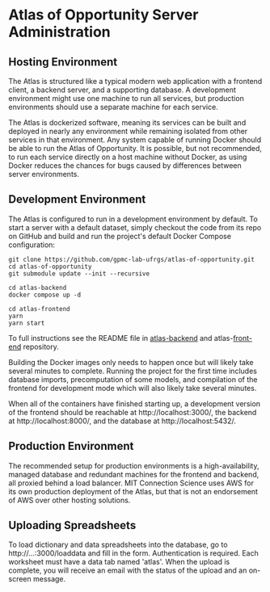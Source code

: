 # Atlas of Opportunity Server Administration

## Hosting Environment

The Atlas is structured like a typical modern web application with a frontend client, a backend server, and a supporting database. A development environment might use one machine to run all services, but production environments should use a separate machine for each service.

The Atlas is dockerized software, meaning its services can be built and deployed in nearly any environment while remaining isolated from other services in that environment. Any system capable of running Docker should be able to run the Atlas of Opportunity. It is possible, but not recommended, to run each service directly on a host machine without Docker, as using Docker reduces the chances for bugs caused by differences between server environments.

## Development Environment

The Atlas is configured to run in a development environment by default. To start a server with a default dataset, simply checkout the code from its repo on GitHub and build and run the project's default Docker Compose configuration:

```
git clone https://github.com/gpmc-lab-ufrgs/atlas-of-opportunity.git
cd atlas-of-opportunity
git submodule update --init --recursive 
```

```
cd atlas-backend
docker compose up -d
```

```
cd atlas-frontend
yarn
yarn start
```

To full instructions see the README file in [atlas-backend](https://github.com/gpmc-lab-ufrgs/atlas-backend/tree/189baf86ac397cda9270fd62e391ae8d928c7334) and atlas-[front-end](https://github.com/gpmc-lab-ufrgs/atlas/tree/007c87577fc5197bcea74f307d29e96db2ddb123) repository.

Building the Docker images only needs to happen once but will likely take several minutes to complete. Running the project for the first time includes database imports, precomputation of some models, and compilation of the frontend for development mode which will also likely take several minutes.

When all of the containers have finished starting up, a development version of the frontend should be reachable at http://localhost:3000/, the backend at http://localhost:8000/, and the database at http://localhost:5432/.

## Production Environment

The recommended setup for production environments is a high-availability, managed database and redundant machines for the frontend and backend, all proxied behind a load balancer. MIT Connection Science uses AWS for its own production deployment of the Atlas, but that is not an endorsement of AWS over other hosting solutions.

## Uploading Spreadsheets

To load dictionary and data spreadsheets into the database, go to http://...:3000/loaddata and fill in the form. Authentication is required. Each worksheet must have a data tab named 'atlas'. When the upload is complete, you will receive an email with the status of the upload and an on-screen message.

